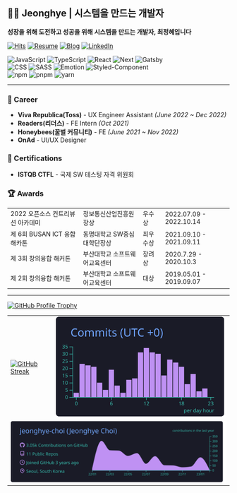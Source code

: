 ## 👩‍🎨 Jeonghye | 시스템을 만드는 개발자

**성장을 위해 도전하고 성공을 위해 시스템을 만드는 개발자, 최정혜입니다**

[![Hits](https://hits.seeyoufarm.com/api/count/incr/badge.svg?url=https%3A%2F%2Fgithub.com%2Fjeonghye-choi&count_bg=%23E5DBCB&title_bg=%23646464&icon=github.svg&icon_color=%23FFFFFF&title=visitors&edge_flat=false)](https://resume.dataportal.kr)
[![Resume](https://img.shields.io/badge/Resume-9EA38E?style=flat-square&logo=ReadMe&logoColor=white)](https://www.notion.so/jeonghyedev/Jeonghye-8d52b0dc4ef046da8886c6b88a3cca86)
[![Blog](https://img.shields.io/badge/Resume-E59881?style=flat-square&logo=undertale&logoColor=white)]([https://www.notion.so/jeonghyedev/Jeonghye-8d52b0dc4ef046da8886c6b88a3cca86](https://jeonghye.blog/))
[![LinkedIn](https://img.shields.io/badge/LinkedIn-0077b5?style=flat-square&logo=linkedin&logoColor=white&link=https://www.linkedin.com/in/taeyang-jin/)](https://www.linkedin.com/in/jeonghye-choi/)

![JavaScript](https://img.shields.io/badge/-JavaScript-F7DF1E?style=for-the-badge&logo=JavaScript&logoColor=white)
![TypeScript](https://img.shields.io/badge/-TypeScript-3178C6?style=for-the-badge&logo=TypeScript&logoColor=white)
![React](https://img.shields.io/badge/-React-61DAFB?style=for-the-badge&logo=React&logoColor=white)
![Next](https://img.shields.io/badge/-Nextjs-000000?style=for-the-badge&logo=Next.js&logoColor=white)
![Gatsby](https://img.shields.io/badge/-Gatsby-663399?style=for-the-badge&logo=Gatsby&logoColor=white)
</br>
![CSS](https://img.shields.io/badge/-CSS-1572B6?style=for-the-badge&logo=CSS3&logoColor=white)
![SASS](https://img.shields.io/badge/-SASS-CC6699?style=for-the-badge&logo=SASS&logoColor=white)
![Emotion](https://img.shields.io/badge/-Emotion-DB7093?style=for-the-badge&logo=Emotion&logoColor=white)
![Styled-Component](https://img.shields.io/badge/-styled%20components-DB7093?style=for-the-badge&logo=styled-components&logoColor=white)
</br>
![npm](https://img.shields.io/badge/-Npm-CB3837?style=for-the-badge&logo=Npm&logoColor=white)
![pnpm](https://img.shields.io/badge/-Pnpm-F69220?style=for-the-badge&logo=Pnpm&logoColor=white)
![yarn](https://img.shields.io/badge/-Yarn-2C8EBB?style=for-the-badge&logo=Yarn&logoColor=white)

<hr/>

### 🏢 Career

- **Viva Republica(Toss)** - UX Engineer Assistant _(June 2022 ~ Dec 2022)_
- **Readers(리더스)** - FE Intern _(Oct 2021)_
- **Honeybees(꿀벌 커뮤니티)** - FE _(June 2021 ~ Nov 2022)_
- **OnAd** - UI/UX Designer         


### 🌟 Certifications

- **ISTQB CTFL** - 국제 SW 테스팅 자격 위원회

### 🏆 Awards

  <Table>
    <tbody>
       <tr>
        <td>
          2022 오픈소스 컨트리뷰션 아카데미
        </td>
        <td>
          정보통신산업진흥원장상
        </td>
        <td>
          우수상
        </td>
        <td>
          2022.07.09 - 2022.10.14
        </td>
      </tr>
      <tr>
        <td>
          제 6회 BUSAN ICT 융합 해카톤
        </td>
        <td>
          동명대학교 SW중심대학단장상
        </td>
        <td>
          최우수상
        </td>
        <td>
          2021.09.10 - 2021.09.11
        </td>
      </tr>
      <tr>
        <td>
          제 3회 창의융합 해커톤
        </td>
        <td>
         부산대학교 소프트웨어교육센터
        </td>
        <td>
          장려상
        </td>
        <td>
          2020.7.29 - 2020.10.3
        </td>
      </tr>
      <tr>
        <td>
          제 2회 창의융합 해커톤
        </td>
        <td>
         부산대학교 소프트웨어교육센터
        </td>
        <td>
          대상
        </td>
        <td>
          2019.05.01 - 2019.09.07
        </td>
      </tr>
    </tbody>
  </Table>

<hr/>

<a href="https://github.com/ryo-ma/github-profile-trophy">
  <img
    src="https://github-profile-trophy.vercel.app/?username=jeonghye-choi&theme=onedark&row=1&no-frame=true"
    alt="GitHub Profile Trophy"
/></a>

<table>
  <tbody>
    <tr>
      <td>
        <a href="https://github.com/DenverCoder1/github-readme-streak-stats">
          <img
            src="http://github-readme-streak-stats.herokuapp.com/?user=jeonghye-choi&theme=react&hide_border=true&date_format=%5BY.%5Dn.j"
            alt="GitHub Streak"
        /></a>
      </td>
      <td>
        <a href="">
          <img 
            src="https://raw.githubusercontent.com/jeonghye-choi/jeonghye-choi/main/profile-summary-card-output/tokyonight/4-productive-time.svg" 
            alt="profile-card"
          >
        </a>
      </td>
    </tr>
    <tr>
      <td colspan="2">
        <a href="">
          <img 
            src="https://raw.githubusercontent.com/jeonghye-choi/jeonghye-choi/main/profile-summary-card-output/tokyonight/0-profile-details.svg" 
            alt="profile-card"
            width="100%"
          >
        </a>
      </td>
    </tr>
  </tbody>
</table>
